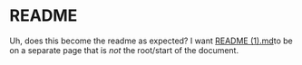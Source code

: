 # README

Uh, does this become the readme as expected? I want [README (1).md](<README (1).md> "mention")to be on a separate page that is _not_ the root/start of the document.
